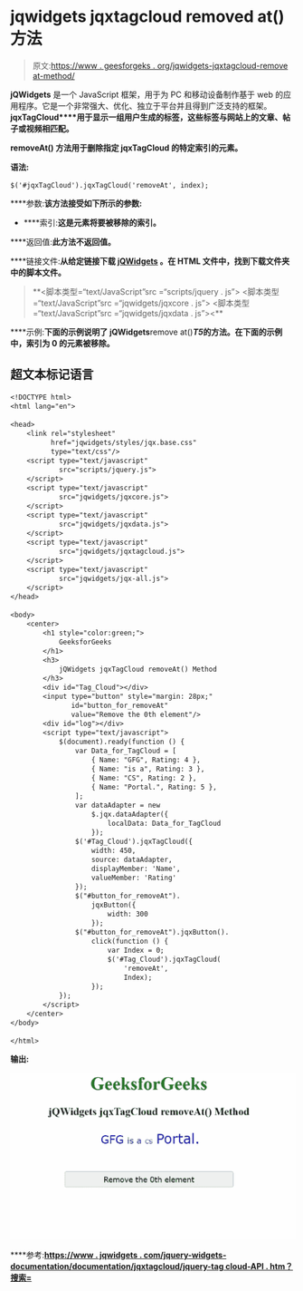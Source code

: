 # jqwidgets jqxtagcloud removed at()方法

> 原文:[https://www . geesforgeks . org/jqwidgets-jqxtagcloud-remove at-method/](https://www.geeksforgeeks.org/jqwidgets-jqxtagcloud-removeat-method/)

**jQWidgets** 是一个 JavaScript 框架，用于为 PC 和移动设备制作基于 web 的应用程序。它是一个非常强大、优化、独立于平台并且得到广泛支持的框架。**jqxTagCloud****用于显示一组用户生成的标签，这些标签与网站上的文章、帖子或视频相匹配。**

****removeAt()** 方法用于删除指定 jqxTagCloud 的特定索引的元素。**

****语法:****

```
$('#jqxTagCloud').jqxTagCloud('removeAt', index);
```

****参数:**该方法接受如下所示的参数:**

*   ****索引:**这是元素将要被移除的索引。**

****返回值:**此方法不返回值。**

****链接文件:**从给定链接下载 [jQWidgets](https://www.jqwidgets.com/download/) 。在 HTML 文件中，找到下载文件夹中的脚本文件。**

> <link rel="”stylesheet”" href="”jqwidgets/styles/jqx.base.css”" type="”text/css”"> **<脚本类型=“text/JavaScript”src =“scripts/jquery . js”></脚本>
> <脚本类型=“text/JavaScript”src =“jqwidgets/jqxcore . js”></脚本>
> <脚本类型=“text/JavaScript”src =“jqwidgets/jqxdata . js”><**

****示例:**下面的示例说明了 jQWidgets**remove at()***T5*的方法。在下面的示例中，索引为 0 的元素被移除。**

## **超文本标记语言**

```
<!DOCTYPE html>
<html lang="en">

<head>
    <link rel="stylesheet" 
          href="jqwidgets/styles/jqx.base.css" 
          type="text/css"/>
    <script type="text/javascript" 
            src="scripts/jquery.js">
    </script>
    <script type="text/javascript" 
            src="jqwidgets/jqxcore.js">
    </script>
    <script type="text/javascript" 
            src="jqwidgets/jqxdata.js">
    </script>
    <script type="text/javascript" 
            src="jqwidgets/jqxtagcloud.js">
    </script>
    <script type="text/javascript" 
            src="jqwidgets/jqx-all.js">
    </script>
</head>

<body>
    <center>
        <h1 style="color:green;">
            GeeksforGeeks
        </h1>
        <h3>
            jQWidgets jqxTagCloud removeAt() Method
        </h3>
        <div id="Tag_Cloud"></div>
        <input type="button" style="margin: 28px;" 
               id="button_for_removeAt" 
               value="Remove the 0th element"/>
        <div id="log"></div>
        <script type="text/javascript">
            $(document).ready(function () {
                var Data_for_TagCloud = [
                    { Name: "GFG", Rating: 4 },
                    { Name: "is a", Rating: 3 },
                    { Name: "CS", Rating: 2 },
                    { Name: "Portal.", Rating: 5 },
                ];
                var dataAdapter = new
                    $.jqx.dataAdapter({
                        localData: Data_for_TagCloud
                    });
                $('#Tag_Cloud').jqxTagCloud({
                    width: 450,
                    source: dataAdapter,
                    displayMember: 'Name',
                    valueMember: 'Rating'
                });
                $("#button_for_removeAt").
                    jqxButton({
                        width: 300
                    });
                $("#button_for_removeAt").jqxButton().
                    click(function () {
                        var Index = 0;
                        $('#Tag_Cloud').jqxTagCloud(
                            'removeAt',
                            Index);
                    });
            });
        </script>
    </center>
</body>

</html>
```

****输出:****

**![](img/609a5862dc9a2eea35e5855e814142fe.png)**

****参考:**[https://www . jqwidgets . com/jquery-widgets-documentation/documentation/jqxtagcloud/jquery-tag cloud-API . htm？搜索=](https://www.jqwidgets.com/jquery-widgets-documentation/documentation/jqxtagcloud/jquery-tagcloud-api.htm?search=)**